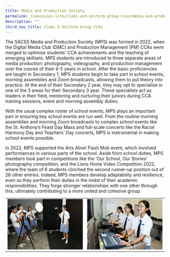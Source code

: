```yaml
---
title: Media and Production Society
permalink: /canossian-life/clubs-and-uniform-group-ccas/media-and-production-society/
description: ""
third_nav_title: Clubs & Uniform Group CCAs
---
```

The SACSS Media and Production Society (MPS) was formed in 2022, when the Digital Media Club (DMC) and Production Management (PM) CCAs were merged to optimise students’ CCA achievements and the teaching of emerging skillsets. MPS students are introduced to three separate areas of media production: photography, videography, and production management over the course of their 4-5 years in school. After the basic proficiencies are taught in Secondary 1, MPS students begin to take part in school events, morning assemblies and Zoom broadcasts, allowing them to put theory into practice. At the end of their Secondary 2 year, they may opt to specialise in one of the 3 areas for their Secondary 3 year. These specialists act as leaders in their field, mentoring and nurturing their juniors during CCA training sessions, event and morning assembly duties.

With the usual complex roster of school events, MPS plays an important part in ensuring key school events are run well. From the routine morning assemblies and morning Zoom broadcasts to complex school events like the St. Anthony’s Feast Day Mass and full-scale concerts like the Racial Harmony Day and Teachers’ Day concerts, MPS is instrumental in making school events possible.

In 2022, MPS supported the Arts Alive! Flash Mob event, which involved performances in various parts of the school. Aside from school duties, MPS members took part in competitions like the ‘Our School, Our Stories’ photography competition, and the Lions Home Video Competition 2022, where the team of 8 students clinched the second runner-up position out of 28 other entries. Indeed, MPS members develop adaptability and resilience, even as they perform their duties in the midst of their academic responsibilities. They forge stronger relationships with one other through this, ultimately contributing to a more united and cohesive group.

|   |   |
|---|---|
| ![](/images/004a2807.jpg) |![](/images/004a3058.jpg) |